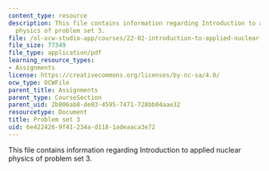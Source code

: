 ```yaml
---
content_type: resource
description: This file contains information regarding Introduction to applied nuclear
  physics of problem set 3.
file: /ol-ocw-studio-app/courses/22-02-introduction-to-applied-nuclear-physics-spring-2012/6e4224269f41234ad1181adeaaca3e72_MIT22_02S12_pset3.pdf
file_size: 77349
file_type: application/pdf
learning_resource_types:
- Assignments
license: https://creativecommons.org/licenses/by-nc-sa/4.0/
ocw_type: OCWFile
parent_title: Assignments
parent_type: CourseSection
parent_uid: 2b806ab8-de03-4595-7471-728bb04aae32
resourcetype: Document
title: Problem set 3
uid: 6e422426-9f41-234a-d118-1adeaaca3e72
---
```

This file contains information regarding Introduction to applied nuclear physics of problem set 3.